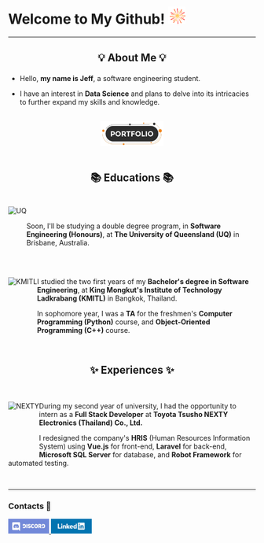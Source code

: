# Welcome to My Github! <picture> <img src="./assets/firework.gif?raw=true" width="35" height="35"> </picture>

---

## <p align="center">💡 About Me 💡</p>

- Hello, <strong>my name is Jeff</strong>, a software engineering student.
    
- I have an interest in <strong>Data Science</strong> and plans to delve into its intricacies to further expand my skills and knowledge.

<br>

<div align="center">
  <a href="https://phurinjeffy-portfolio.netlify.app">
    <img height="50" src="./assets/portfolio.png?raw=true" alt="Portfolio">
  </a>
</div>

<br>

## <p align="center">📚 Educations 📚</p>

<br>

<div>
 <picture title="UQ">
  <source srcset="https://upload.wikimedia.org/wikipedia/en/7/76/University_of_Queensland_%28crest%29.svg" media="(prefers-color-scheme: no-preference)">
  <img height="100" align="left" src="https://upload.wikimedia.org/wikipedia/en/7/76/University_of_Queensland_%28crest%29.svg" alt="UQ">
 </picture>
  <br>

Soon, I'll be studying a double degree program, in <strong>Software Engineering (Honours)</strong>, at <strong>The University of Queensland (UQ)</strong> in Brisbane, Australia.
   
</div>

<br>
<br>

<div>
 <picture title="KMITL">
  <source srcset="https://upload.wikimedia.org/wikipedia/th/thumb/e/e4/Seal_of_King_Mongkut%27s_Institute_of_Technology_Ladkrabang.svg/1200px-Seal_of_King_Mongkut%27s_Institute_of_Technology_Ladkrabang.svg.png" media="(prefers-color-scheme: no-preference)">
  <img height="100" align="left" src="https://upload.wikimedia.org/wikipedia/th/thumb/e/e4/Seal_of_King_Mongkut%27s_Institute_of_Technology_Ladkrabang.svg/1200px-Seal_of_King_Mongkut%27s_Institute_of_Technology_Ladkrabang.svg.png" alt="KMITL">
 </picture>

I studied the two first years of my <strong>Bachelor's degree in Software Engineering</strong>, at <strong>King Mongkut's Institute of Technology Ladkrabang (KMITL)</strong> in Bangkok, Thailand.
   
In sophomore year, I was a <strong>TA</strong> for the freshmen's <strong>Computer Programming (Python)</strong> course, and <strong>Object-Oriented Programming (C++)</strong> course.

</div>

<br>

## <p align="center">✨ Experiences ✨</p>

<br>

<div>
 <picture title="NEXTY">
  <source srcset="https://www.th.nexty-ele.com/public/image/icon/android-icon-192x192.png)" media="(prefers-color-scheme: no-preference">
  <img height="100" align="left" src="https://www.th.nexty-ele.com/public/image/icon/android-icon-192x192.png" alt="NEXTY">
 </picture>
   
During my second year of university, I had the opportunity to intern as a <strong>Full Stack Developer</strong> at <strong>Toyota Tsusho NEXTY Electronics (Thailand) Co., Ltd.</strong>

I redesigned the company's <strong>HRIS</strong> (Human Resources Information System) using <strong>Vue.js</strong> for front-end, <strong>Laravel</strong> for back-end, <strong>Microsoft SQL Server</strong> for database, and <strong>Robot Framework</strong> for automated testing.
  
</div>

<br>

---

### <p align="left">Contacts 🔎</p>

<div>
 <a href="https://discordapp.com/users/239938035486031872">
   <img height="30" src="./assets/discord.png?raw=true" alt="Discord">
 </a>
 <a href="https://www.linkedin.com/in/phurinjeffy">
   <img height="30" src="./assets/linkedin.png?raw=true" alt="LinkedIn">
 </a>
</div>

